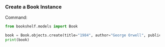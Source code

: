 ### Create a Book Instance

Command:
```python
from bookshelf.models import Book

book = Book.objects.create(title="1984", author="George Orwell", publication_year=1949)
print(book)
